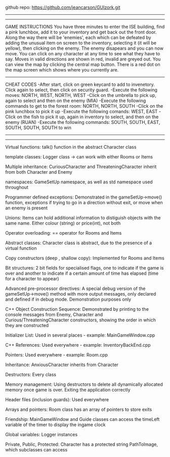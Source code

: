 github repo: https://github.com/jeancarson/GUIzork.git

*****
*****
GAME INSTRUCTIONS
You have three minutes to enter the ISE building, find a pink lunchbox, add it to your inventory and get back out the front door.
Along the way there will be 'enemies', each which can be defeated by adding the unusual item on screen to the inventory, selecting it (it will be yellow), then clicking on the enemy. The enemy disapears and you can now move. You can click on any character at any time to see what they have to say.
Moves in valid directions are shown in red, invalid are greyed out.
You can view the map by clicking the central map button. There is a red dot on the map screen which shows where you currently are.

*****

CHEAT CODES
-After start, click on green keycard to add to invenetory. Click again to select, then click on security guard.
-Execute the following moves: NORTH, WEST, NORTH, WEST
-Click on the umbrella to pick up, again to select and then on the enemy (MIA)
-Execute the following commands to get to the forest room: NORTH, NORTH, SOUTH
-Click on the pink lunchbox to pick it up
-Execute the following comands: WEST, EAST
-Click on the fish to pick it up, again in inventory to select, and then on the enemy (RUAN)
-Execute the following commands: SOUTH, SOUTH, EAST, SOUTH, SOUTH, SOUTH to win

*****
*****




Virtual functions:                                    talk() function in the abstract Character class

template classes:                                     Logger class -> can work with either Rooms or Items 

Multiple inheritance:                                 CuriousCharacter and ThreateningCharacter inherit from both Character and Enemy

namespaces:                                           GameSetUp namespace, as well as std namespace used throughout

Programmer defined exceptions:                        Demonstrated in the gameSetUp->move() function, exceptions if trying to go in a direction without exit, or move when an enemy is present

Unions:                                               Items can hold additional information to distiguish objects with the same name. Either colour (string) or price(int), not both

Operator overloading:                                 == operator for Rooms and Items

Abstract classes:                                    Character class is abstract, due to the presence of a virtual function

Copy constructors (deep , shallow copy):             Implemented for Rooms and Items

Bit structures:                                      2 bit fields for specialised flags, one to indicate if the game is over and another to indicate if a certain amount of time has elapsed (time for a character to appear)

Advanced pre-processor directives:                   A special debug version of the gameSetUp->move() method with more output messages, only declared and defined if in debug mode. Demonstration purposes only

C++ Object Construction Sequence:                    Demonstrated by printing to the console messages from Enemy, Character and Curious/ThreateningCharacter constructors, showing the order in which they are constructed

Initializer List:                                    Used in several places - example: MainGameWindow.cpp

C++ References:                                      Used everywhere - example: InventoryBackEnd.cpp

Pointers:                                            Used everywhere - example: Room.cpp

Inheritance:                                         AnxiousCharacter inherits from Character

Destructors:                                         Every class

Memory management:                                   Using destructors to delete all dynamically allocated memory once game is over. Exiting the application correctly

Header files (inclusion guards):                     Used everywhere

Arrays and pointers:                                 Room class has an array of pointers to store exits

Friendship:                                          MainGameWindow and Guide classes can access the timeLeft variable of the timer to display the ingame clock

Global variables:                                    Logger instances

Private, Public, Protected:                          Character has a protected string PathToImage, which subclasses can access
